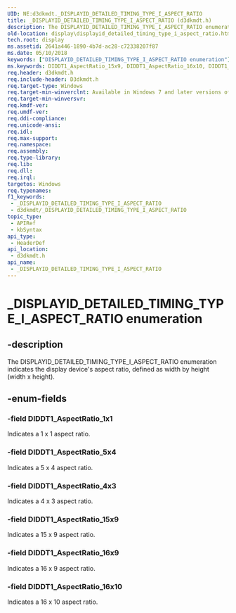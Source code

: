```yaml
---
UID: NE:d3dkmdt._DISPLAYID_DETAILED_TIMING_TYPE_I_ASPECT_RATIO
title: _DISPLAYID_DETAILED_TIMING_TYPE_I_ASPECT_RATIO (d3dkmdt.h)
description: The DISPLAYID_DETAILED_TIMING_TYPE_I_ASPECT_RATIO enumeration indicates the display device's aspect ratio, defined as width by height (width x height).
old-location: display\displayid_detailed_timing_type_i_aspect_ratio.htm
tech.root: display
ms.assetid: 2641a446-1890-4b7d-ac28-c72338207f87
ms.date: 05/10/2018
keywords: ["DISPLAYID_DETAILED_TIMING_TYPE_I_ASPECT_RATIO enumeration"]
ms.keywords: DIDDT1_AspectRatio_15x9, DIDDT1_AspectRatio_16x10, DIDDT1_AspectRatio_16x9, DIDDT1_AspectRatio_1x1, DIDDT1_AspectRatio_4x3, DIDDT1_AspectRatio_5x4, DISPLAYID_DETAILED_TIMING_TYPE_I_ASPECT_RATIO, DmEnums_234cb76b-4b56-4ae4-b2b4-2eaa56cef4a9.xml, _DISPLAYID_DETAILED_TIMING_TYPE_I_ASPECT_RATIO, _DISPLAYID_DETAILED_TIMING_TYPE_I_ASPECT_RATIO enumeration [Display Devices], d3dkmdt/DIDDT1_AspectRatio_15x9, d3dkmdt/DIDDT1_AspectRatio_16x10, d3dkmdt/DIDDT1_AspectRatio_16x9, d3dkmdt/DIDDT1_AspectRatio_1x1, d3dkmdt/DIDDT1_AspectRatio_4x3, d3dkmdt/DIDDT1_AspectRatio_5x4, d3dkmdt/_DISPLAYID_DETAILED_TIMING_TYPE_I_ASPECT_RATIO, display.displayid_detailed_timing_type_i_aspect_ratio
req.header: d3dkmdt.h
req.include-header: D3dkmdt.h
req.target-type: Windows
req.target-min-winverclnt: Available in Windows 7 and later versions of the Windows operating systems.
req.target-min-winversvr: 
req.kmdf-ver: 
req.umdf-ver: 
req.ddi-compliance: 
req.unicode-ansi: 
req.idl: 
req.max-support: 
req.namespace: 
req.assembly: 
req.type-library: 
req.lib: 
req.dll: 
req.irql: 
targetos: Windows
req.typenames: 
f1_keywords:
 - _DISPLAYID_DETAILED_TIMING_TYPE_I_ASPECT_RATIO
 - d3dkmdt/_DISPLAYID_DETAILED_TIMING_TYPE_I_ASPECT_RATIO
topic_type:
 - APIRef
 - kbSyntax
api_type:
 - HeaderDef
api_location:
 - d3dkmdt.h
api_name:
 - _DISPLAYID_DETAILED_TIMING_TYPE_I_ASPECT_RATIO
---
```


# _DISPLAYID_DETAILED_TIMING_TYPE_I_ASPECT_RATIO enumeration


## -description

The DISPLAYID_DETAILED_TIMING_TYPE_I_ASPECT_RATIO enumeration indicates the display device's aspect ratio, defined as width by height (width x height).

## -enum-fields

### -field DIDDT1_AspectRatio_1x1

Indicates a 1 x 1 aspect ratio.

### -field DIDDT1_AspectRatio_5x4

Indicates a 5 x 4 aspect ratio.

### -field DIDDT1_AspectRatio_4x3

Indicates a 4 x 3 aspect ratio.

### -field DIDDT1_AspectRatio_15x9

Indicates a 15 x 9 aspect ratio.

### -field DIDDT1_AspectRatio_16x9

Indicates a 16 x 9 aspect ratio.

### -field DIDDT1_AspectRatio_16x10

Indicates a 16 x 10 aspect ratio.

